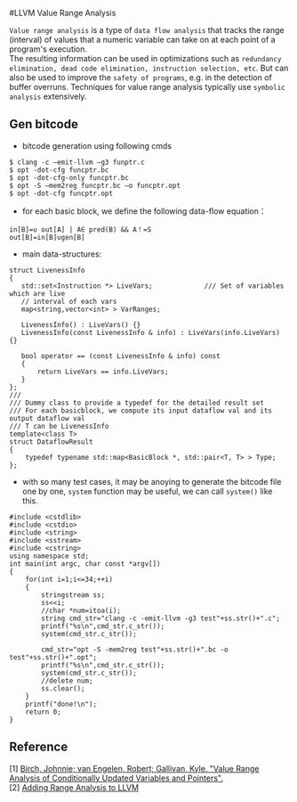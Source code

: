 #LLVM Value Range Analysis

`Value range analysis` is a type of `data flow analysis` that tracks the range (interval) of values that a numeric variable can take on at each point of a program's execution. <br>
The resulting information can be used in optimizations such as `redundancy elimination, dead code elimination, instruction selection, etc`. But can also be used to improve the `safety of programs`, e.g. in the detection of buffer overruns. 
Techniques for value range analysis typically use `symbolic analysis` extensively.

## Gen bitcode
- bitcode generation using following cmds
```
$ clang -c –emit-llvm –g3 funptr.c
$ opt -dot-cfg funcptr.bc
$ opt -dot-cfg-only funcptr.bc
$ opt -S –mem2reg funcptr.bc –o funcptr.opt
$ opt -dot-cfg funcptr.opt
```

- for each basic block, we define the following data-flow equation：
```
in[B]=∪ out[A] | A∈ pred(B) && A！=S
out[B]=in[B]∪gen[B]
```
- main data-structures:
```
struct LivenessInfo 
{
   std::set<Instruction *> LiveVars;             /// Set of variables which are live
   // interval of each vars
   map<string,vector<int> > VarRanges;

   LivenessInfo() : LiveVars() {}
   LivenessInfo(const LivenessInfo & info) : LiveVars(info.LiveVars) {}
  
   bool operator == (const LivenessInfo & info) const 
   {
       return LiveVars == info.LiveVars;
   }
};
///
/// Dummy class to provide a typedef for the detailed result set
/// For each basicblock, we compute its input dataflow val and its output dataflow val
/// T can be LivenessInfo
template<class T>
struct DataflowResult 
{
    typedef typename std::map<BasicBlock *, std::pair<T, T> > Type;
};

```

- with so many test cases, it may be anoying to generate the bitcode file one by one, `system` function may be useful, we can call `system()` like this.

```
#include <cstdlib>
#include <cstdio>
#include <string>
#include <sstream>
#include <cstring>
using namespace std;
int main(int argc, char const *argv[])
{
	for(int i=1;i<=34;++i)
	{
		stringstream ss;
		ss<<i;
		//char *num=itoa(i);
		string cmd_str="clang -c -emit-llvm -g3 test"+ss.str()+".c";
		printf("%s\n",cmd_str.c_str());
		system(cmd_str.c_str());

		cmd_str="opt -S -mem2reg test"+ss.str()+".bc -o test"+ss.str()+".opt";
		printf("%s\n",cmd_str.c_str());
		system(cmd_str.c_str());
		//delete num;
		ss.clear();
	}
	printf("done!\n");
	return 0;
}
```

## Reference
[1] [Birch, Johnnie; van Engelen, Robert; Gallivan, Kyle. "Value Range Analysis of Conditionally Updated Variables and Pointers".](http://www.cs.fsu.edu/~engelen/cpcpaper.pdf)<br>
[2] [Adding Range Analysis to LLVM](http://llvm.1065342.n5.nabble.com/Range-Analysis-GSoC-2011-Proposal-td40546.html)<br>
